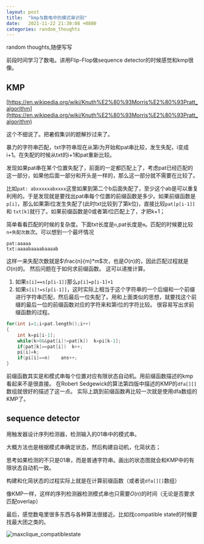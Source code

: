 ```yaml
---
layout: post
title:  "kmp与数电中的模式串识别"
date:   2021-11-22 21:30:08 +0800
categories: random_thoughts
---
```


random thoughts,随便写写

前段时间学习了数电。讲用Flip-Flop做sequence detector的时候感觉和kmp很像。

## KMP
  

[https://en.wikipedia.org/wiki/Knuth%E2%80%93Morris%E2%80%93Pratt_algorithm](https://en.wikipedia.org/wiki/Knuth%E2%80%93Morris%E2%80%93Pratt_algorithm)
  
这个不细说了。把暑假集训的题解抄过来了。


暴力的字符串匹配，txt字符串现在从第i为开始和pat串比较，发生失配，i变成i+1。在失配的时候从txt的i+1和pat重新比较。


发现如果pat串在某个位置失配了，前面的一定都匹配上了，考虑pat已经匹配的这一部分，如果他后面一部分和开头是一样的，那么这一部分就不需要在比较了。


比如```pat: abxxxxxabxxxx```这里如果到第二个b后面失配了，至少这个ab是可以重复利用的。于是发现就是要找出pat串每个位置的前缀函数是多少。如果前缀函数是```p[i]```，那么如果第i位发生失配了(此时txt比较到了第k位)，直接比较```pat[p[i-1]]```和 ```txt[k]```就行了。如果前缀函数是0或者第i位匹配上了，才把k+1；


简单看看匹配的时候的复杂度。下面txt长度是```n```,pat长度是```m```。匹配的时候要比较```n+失配次数```次。可以想到一个最坏情况
```
pat:aaaaa
txt:aaaabaaaabaaaab
```
这样一来失配次数就是$\frac{n}{m}*m$次，也是$O(n)$的，因此匹配过程就是$O(n)$的。
然后问题在于如何求前缀函数。
这可以递推计算。 
1. 如果```s[i]==s[p[i-1]]```那么```p[i]=p[i-1]+1```
2. 如果```s[i]!=s[p[i-1]]```，这时实际上相当于这个字符串的一个后缀和一个前缀进行字符串匹配，然后最后一位失配了。用和上面类似的思想，就要找这个前缀的最后一位的前缀函数对应的字符来和第i位的字符比较。
很容易写出求前缀函数的过程。
```cpp
for(int i=1;i<pat.length();i++)
{
    int k=pi[i-1];
    while(k>0&&pat[i]!=pat[k])  k=pi[k-1];
    if(pat[k]==pat[i])  k++;
    pi[i]=k;
    if(pi[i]==n)    ans++;
}
```

前缀函数其实是和模式串每个位置对应有限状态自动机。用前缀函数描述的kmp看起来不是很直接。
在Robert Sedgewick的算法第四版中描述的KMP的```dfa[][]```数组就很好的描述了这一点。
实际上跳到前缀函数再比较一次就是使用dfa数组的KMP了。

## sequence detector
  

用触发器设计序列检测器，检测输入的01串中的模式串。

大概方法也是根据模式串确定状态，然后构建自动机，化简状态；

思考如果检测的不只是01串，而是普通字符串。画出的状态图就会和KMP中的有限状态自动机一致。

构建和化简状态的过程实际上就是在计算前缀函数（或者说```dfa[][]```数组）

像KMP一样，这样的序列检测器检测模式串也只需要$O(n)$的时间（无论是否要求匹配overlap）



最后，感觉数电里很多东西与各种算法很接近。比如找compatible state的时候要找最大团之类的。

![maxclique_compatiblestate]({{https://congyu711.github.io}}/assets/image/maxclique_compatiblestate.jpg)
